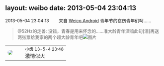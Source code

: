 layout: weibo
date: 2013-05-04 23:04:13
---
<meta name="referrer" content="no-referrer" />

2013-05-04 23:04:13  &nbsp;&nbsp;&nbsp;&nbsp;&nbsp;&nbsp; 来自 <a href="http://app.weibo.com/t/feed/l4RWD" rel="nofollow">Weico.Android</a>
青年节的哀伤青年们呵……
>  @52Hz的走兽: 没错，青春是用来怀念的……准大龄青年深喑此句[泪]再送两张票给我家的两个超大龄青年吧 ​​​
>  ![图片](https://ww1.sinaimg.cn/large/8beaf773jw1e4cn86a8ylj21kw16htzz.jpg)

<table style="width: 100%;">
  <tr>
    <td style="width: 40px;"><img style="border-radius:50%" src="https://tva3.sinaimg.cn/crop.0.0.480.480.50/4d4bc111jw8ejj3t36gwaj20dc0dc769.jpg?KID=imgbed,tva&Expires=1624465812&ssig=uItkJTh97B"></td>
    <td colspan="2"><small>小齿 13-5-4 23:48</small><br/>激情似火</td>
  </tr>
</table>
